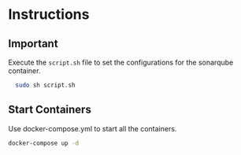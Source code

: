 # Instructions

## Important
Execute the `script.sh` file to set the configurations for the sonarqube container.
```sh
  sudo sh script.sh
```
## Start Containers
Use docker-compose.yml to start all the containers.
```sh
docker-compose up -d
```
